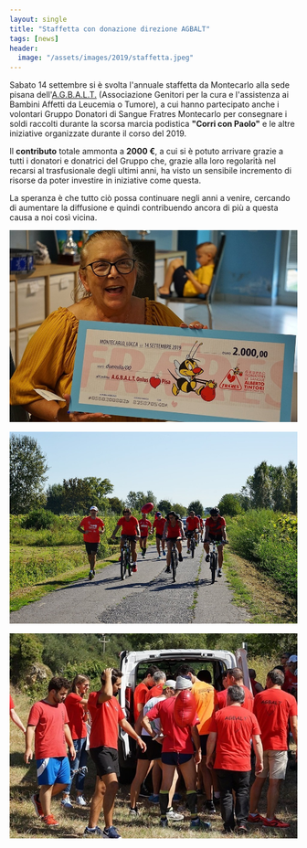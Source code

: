 ```yaml
---
layout: single
title: "Staffetta con donazione direzione AGBALT"
tags: [news]
header:
  image: "/assets/images/2019/staffetta.jpeg"
---
```


Sabato 14 settembre si è svolta l'annuale staffetta da Montecarlo alla sede
pisana dell'[A.G.B.A.L.T.](http://www.agbaltonlus.it/) (Associazione Genitori
per la cura e l'assistenza ai Bambini Affetti da Leucemia o Tumore), a cui hanno
partecipato anche i volontari Gruppo Donatori di Sangue Fratres Montecarlo per
consegnare i soldi raccolti durante la scorsa marcia podistica **"Corri con
Paolo"** e le altre iniziative organizzate durante il corso del 2019.

Il **contributo** totale ammonta a **2000 €**, a cui si è potuto arrivare grazie
a tutti i donatori e donatrici del Gruppo che, grazie alla loro regolarità nel
recarsi al trasfusionale degli ultimi anni, ha visto un sensibile incremento di
risorse da poter investire in iniziative come questa.

La speranza è che tutto ciò possa continuare negli anni a venire, cercando di
aumentare la diffusione e quindi contribuendo ancora di più a questa causa a noi
così vicina.

![donazione agbalt](/assets/images/2019/staffetta-agbalt/assegno-donazione.jpeg)

![ciclisti agbalt](/assets/images/2019/staffetta-agbalt/ciclisti.jpeg)

![podisti agbalt](/assets/images/2019/staffetta-agbalt/podisti.jpeg)
